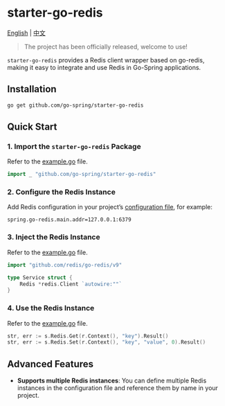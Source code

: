 # starter-go-redis

[English](README.md) | [中文](README_CN.md)

> The project has been officially released, welcome to use!

`starter-go-redis` provides a Redis client wrapper based on go-redis,
making it easy to integrate and use Redis in Go-Spring applications.

## Installation

```bash
go get github.com/go-spring/starter-go-redis
```

## Quick Start

### 1. Import the `starter-go-redis` Package

Refer to the [example.go](example/example.go) file.

```go
import _ "github.com/go-spring/starter-go-redis"
```

### 2. Configure the Redis Instance

Add Redis configuration in your project’s [configuration file](example/conf/app.properties), for example:

```properties
spring.go-redis.main.addr=127.0.0.1:6379
```

### 3. Inject the Redis Instance

Refer to the [example.go](example/example.go) file.

```go
import "github.com/redis/go-redis/v9"

type Service struct {
    Redis *redis.Client `autowire:""`
}
```

### 4. Use the Redis Instance

Refer to the [example.go](example/example.go) file.

```go
str, err := s.Redis.Get(r.Context(), "key").Result()
str, err := s.Redis.Set(r.Context(), "key", "value", 0).Result()
```

## Advanced Features

* **Supports multiple Redis instances**: You can define multiple Redis instances in the configuration file and reference
  them by name in your project.
